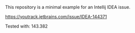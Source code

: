 This repository is a minimal example for an Intellij IDEA issue.

https://youtrack.jetbrains.com/issue/IDEA-144371

Tested with: 143.382